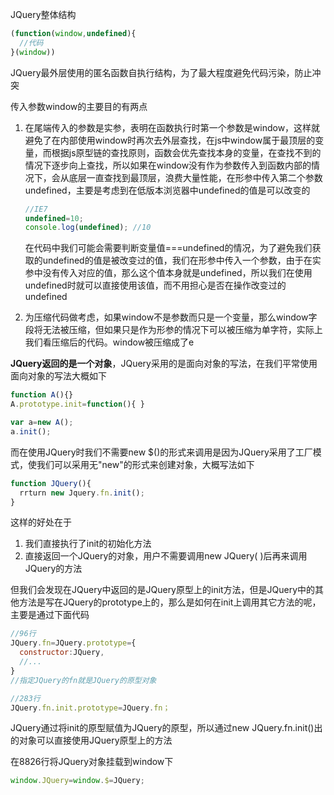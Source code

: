 JQuery整体结构

```javascript
(function(window,undefined){
  //代码
}(window))
```

JQuery最外层使用的匿名函数自执行结构，为了最大程度避免代码污染，防止冲突

传入参数window的主要目的有两点

1. 在尾端传入的参数是实参，表明在函数执行时第一个参数是window，这样就避免了在内部使用window时再次去外层查找，在js中window属于最顶层的变量，而根据js原型链的查找原则，函数会优先查找本身的变量，在查找不到的情况下逐步向上查找，所以如果在window没有作为参数传入到函数内部的情况下，会从底层一直查找到最顶层，浪费大量性能，在形参中传入第二个参数undefined，主要是考虑到在低版本浏览器中undefined的值是可以改变的

   ```javascript
   //IE7
   undefined=10;
   console.log(undefined); //10
   ```

   在代码中我们可能会需要判断变量值===undefined的情况，为了避免我们获取的undefined的值是被改变过的值，我们在形参中传入一个参数，由于在实参中没有传入对应的值，那么这个值本身就是undefined，所以我们在使用undefined时就可以直接使用该值，而不用担心是否在操作改变过的undefined

2. 为压缩代码做考虑，如果window不是参数而只是一个变量，那么window字段将无法被压缩，但如果只是作为形参的情况下可以被压缩为单字符，实际上我们看压缩后的代码。window被压缩成了e

**JQuery返回的是一个对象**，JQuery采用的是面向对象的写法，在我们平常使用面向对象的写法大概如下

```javascript
function A(){}
A.prototype.init=function(){ }

var a=new A();
a.init();
```

而在使用JQuery时我们不需要new $()的形式来调用是因为JQuery采用了工厂模式，使我们可以采用无"new"的形式来创建对象，大概写法如下

```javascript
function JQuery(){
  rrturn new Jquery.fn.init();
}
```

这样的好处在于

1. 我们直接执行了init的初始化方法
2. 直接返回一个JQuery的对象，用户不需要调用new JQuery( )后再来调用JQuery的方法

但我们会发现在JQuery中返回的是JQuery原型上的init方法，但是JQuery中的其他方法是写在JQuery的prototype上的，那么是如何在init上调用其它方法的呢，主要是通过下面代码

```javascript
//96行
JQuery.fn=JQuery.prototype={
  constructor:JQuery,
  //...
}
//指定JQuery的fn就是JQuery的原型对象

//283行
JQuery.fn.init.prototype=JQuery.fn；
```

JQuery通过将init的原型赋值为JQuery的原型，所以通过new JQuery.fn.init()出的对象可以直接使用JQuery原型上的方法

在8826行将JQuery对象挂载到window下

```javascript
window.JQuery=window.$=JQuery;
```